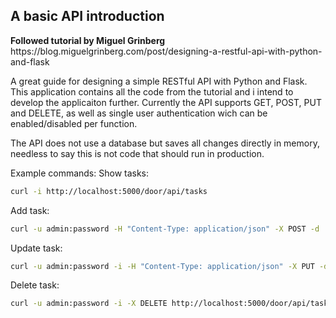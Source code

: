 <h2>A basic API introduction</h2>
<b>Followed tutorial by Miguel Grinberg</b>
https://blog.miguelgrinberg.com/post/designing-a-restful-api-with-python-and-flask

<p> A great guide for designing a simple RESTful API with Python and Flask.
This application contains all the code from the tutorial and i intend to develop the applicaiton further.
Currently the API supports GET, POST, PUT and DELETE, as well as single user authentication wich can be enabled/disabled per function.

The API does not use a database but saves all changes directly in memory, needless to say this is not code that should run in production.

Example commands:
Show tasks:
```bash
curl -i http://localhost:5000/door/api/tasks
```
Add task:
```bash
curl -u admin:password -H "Content-Type: application/json" -X POST -d '{"title":"alarm", "description":"Turn alarm on/off"}' http://localhost:5000/door/api/tasks
```
Update task:
```bash
curl -u admin:password -i -H "Content-Type: application/json" -X PUT -d '{"done":true}' http://localhost:5000/door/api/tasks/3
```
Delete task:
```bash
curl -u admin:password -i -X DELETE http://localhost:5000/door/api/tasks/3
```
</p>
